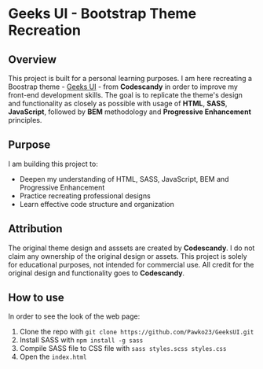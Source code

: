 # Geeks UI - Bootstrap Theme Recreation

## Overview

This project is built for a personal learning purposes. I am here recreating a Boostrap theme - [Geeks UI](https://geeksui.codescandy.com/index.html?fbclid=IwY2xjawEmsvlleHRuA2FlbQIxMAABHei2utnh7a71sRMc_ahcDLCNX0t2_ArFqL0D0kvCWY9PCoOgVaD5jvAH6g_aem_kdlKv0XCUPLIevjN1pK0hA) - from **Codescandy** in order to improve my front-end development skills. The goal is to replicate the theme's design and functionality as closely as possible with usage of **HTML**, **SASS**, **JavaScript**, followed by **BEM** methodology and **Progressive Enhancement** principles.

## Purpose

I am building this project to:
* Deepen my understanding of HTML, SASS, JavaScript, BEM and Progressive Enhancement
* Practice recreating professional designs
* Learn effective code structure and organization

## Attribution

The original theme design and asssets are created by **Codescandy**. I do not claim any ownership of the original design or assets. This project is solely for educational purposes, not intended for commercial use. All credit for the original design and functionality goes to **Codescandy**. 

## How to use

In order to see the look of the web page:
1. Clone the repo with ```git clone https://github.com/Pawko23/GeeksUI.git```
2. Install SASS with ```npm install -g sass```
3. Compile SASS file to CSS file with ```sass styles.scss styles.css```
4. Open the ```index.html```
